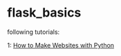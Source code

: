# flask_basics

following tutorials:

1:  [How to Make Websites with Python](https://youtu.be/mqhxxeeTbu0)
